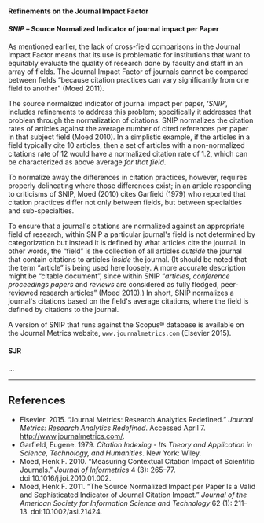 #### Refinements on the Journal Impact Factor

#### *SNIP* &ndash; Source Normalized Indicator of journal impact per Paper

As mentioned earlier, the lack of cross-field comparisons in the Journal Impact Factor means that its use is problematic for institutions that want to equitably evaluate the quality of research done by faculty and staff in an array of fields.  The Journal Impact Factor of journals cannot be compared between fields “because citation practices can vary significantly from one field to another” (Moed 2011).

The source normalized indicator of journal impact per paper, ‘*SNIP*’, includes refinements to address this problem; specifically it addresses that problem through the normalization of citations.  SNIP normalizes the citation rates of articles against the average number of cited references per paper in that subject field (Moed 2010).  In a simplistic example, if the articles in a field typically cite 10 articles, then a set of articles with a non-normalized citations rate of 12 would have a normalized citation rate of 1.2, which can be characterized as above average *for that field*.

To normalize away the differences in citation practices, however, requires properly delineating where those differences exist; in an article responding to criticisms of SNIP, Moed (2010) cites Garfield (1979) who reported that citation practices differ not only between fields, but between specialties and sub-specialties.

To ensure that a journal's citations are normalized against an appropriate field of research, within SNIP a particular journal's field is not determined by categorization but instead it is defined by what articles cite the journal.  In other words, the “field” is the collection of all articles *outside* the journal that contain citations to articles *inside* the journal.  (It should be noted that the term “article” is being used here loosely.  A more accurate description might be “citable document”, since within SNIP “*articles*, *conference proceedings papers* and *reviews* are considered as fully fledged, peer-reviewed research articles” (Moed 2010).)  In short, SNIP normalizes a journal's citations based on the field's average citations, where the field is defined by citations to the journal.

A version of SNIP that runs against the Scopus&reg; database is available on the Journal Metrics website, `www.journalmetrics.com` (Elsevier 2015).

#### SJR

…

----

## References

* Elsevier. 2015. “Journal Metrics: Research Analytics Redefined.” *Journal Metrics: Research Analytics Redefined*. Accessed April 7. http://www.journalmetrics.com/.
* Garfield, Eugene. 1979. *Citation Indexing - Its Theory and Application in Science, Technology, and Humanities*. New York: Wiley.
* Moed, Henk F. 2010. “Measuring Contextual Citation Impact of Scientific Journals.” *Journal of Informetrics* 4 (3): 265–77. doi:10.1016/j.joi.2010.01.002.
* Moed, Henk F. 2011. “The Source Normalized Impact per Paper Is a Valid and Sophisticated Indicator of Journal Citation Impact.” *Journal of the American Society for Information Science and Technology* 62 (1): 211–13. doi:10.1002/asi.21424.
